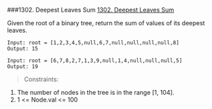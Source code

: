 ###1302. Deepest Leaves Sum
[1302. Deepest Leaves Sum
](https://leetcode.com/problems/deepest-leaves-sum/)

Given the root of a binary tree, return the sum of values of its deepest leaves.

```
Input: root = [1,2,3,4,5,null,6,7,null,null,null,null,8]
Output: 15
```

```
Input: root = [6,7,8,2,7,1,3,9,null,1,4,null,null,null,5]
Output: 19
```

> Constraints:

1. The number of nodes in the tree is in the range [1, 104].
2. 1 <= Node.val <= 100